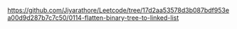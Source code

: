 https://github.com/Jiyarathore/Leetcode/tree/17d2aa53578d3b087bdf953ea00d9d287b7c7c50/0114-flatten-binary-tree-to-linked-list

